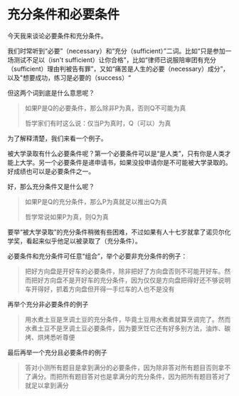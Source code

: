 # 充分条件和必要条件

今天我来谈论必要条件和充分条件。

我们时常听到“必要”（necessary）和“充分（sufficient）”二词。比如“只是参加一场测试不足以（isn't sufficient）让你合格”，比如“律师已说服陪审团有充分（sufficient）理由判被告有罪”，又如“痛苦是人生的必要（necessary）成分”，以及"想要成功，练习是必要的（success）“

但这两个词到底是什么意思呢？

> 如果P是Q的必要条件，那么除非P为真，否则Q不可能为真
>
> 哲学家们有时这么说：仅当P为真时，Q（可以）为真

为了解释清楚，我们来看一个例子。

被大学录取有什么必要条件呢？第一个必要条件可以是“是人类”，只有你是人类才能上大学。另一个必要条件是递申请书，如果没投申请你是不可能被大学录取的。好成绩也可以是必要条件之一。

好，那么充分条件又是什么呢？

> 如果P是Q的充分条件，那么P为真就足以推出Q为真
>
> 哲学常说如果P为真，则Q为真

要举“被大学录取”的充分条件稍微有些困难，不过如果有人十七岁就拿了诺贝尔化学奖，看起来似乎他足以被录取了（充分条件）。

必要条件和充分条件可任意“组合”，举个必要非充分条件的例子：

> 把好方向盘是开好车的必要条件，除非把好了方向盘否则不可能开好车。然而把好方向盘不是开好车的充分条件，因为仅仅是方向盘把得好还不够说明车开得好，抓着方向盘但开得一手烂车的人也不是没有

再举个充分非必要条件的例子

> 用水煮土豆是烹调土豆的充分条件，毕竟土豆用水煮煮就算烹调完了。然而水煮土豆不是烹调土豆必要条件，因为要烹饪它还有好多别方法，油炸、碳烤、烘烤悉听尊便

最后再举一个充分且必要条件的例子

> 答对小测所有题目是拿到满分的必要条件，因为除非答对所有题目否则拿不了满分。而把所有题目答对也是拿满分的充分条件，因为把所有题目答对了就足以拿到满分